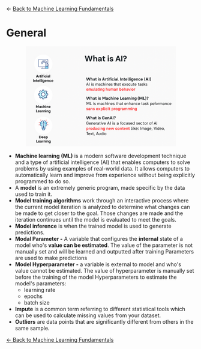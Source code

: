 ← [Back to Machine Learning Fundamentals](../Machine%20learning%20fundamentals.md)

# General

<div style="text-align: center;">
<img src="General/image.png" width="400" alt="image.png">
</div>

- **Machine learning (ML)** is a modern software development technique and a type of artificial intelligence (AI) that enables computers to solve problems by using examples of real-world data. It allows computers to automatically learn and improve from experience without being explicitly programmed to do so.
- A **model** is an extremely generic program, made specific by the data used to train it.
- **Model training algorithms** work through an interactive process where the current model iteration is analyzed to determine what changes can be made to get closer to the goal. Those changes are made and the iteration continues until the model is evaluated to meet the goals.
- **Model inference** is when the trained model is used to generate predictions.
- **Modal Parameter -** A variable that configures the **internal** state of a model who's **value can be estimated**. The value of the parameter is not manually set and will be learned and outputted after training Parameters are used to make predictions
- **Model Hyperparameter -** a variable is external to model and who's value cannot be estimated. The value of hyperparameter is manually set before the training of the model Hyperparameters to estimate the model's parameters:
  - learning rate
  - epochs
  - batch size
- **Impute** is a common term referring to different statistical tools which can be used to calculate missing values from your dataset.
- **Outliers** are data points that are significantly different from others in the same sample.

[← Back to Machine Learning Fundamentals](../Machine%20learning%20fundamentals.md)

